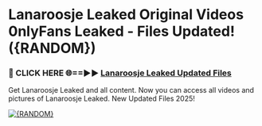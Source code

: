 # Lanaroosje Leaked Original Videos 0nlyFans Leaked - Files Updated! ({RANDOM})

<h3>🔴 CLICK HERE 🌐==►► <a href="https://betterlinks.top/A2PfLJ" rel="nofollow">Lanaroosje Leaked Updated Files</a></h3>

Get Lanaroosje Leaked and all content. Now you can access all videos and pictures of Lanaroosje Leaked. New Updated Files 2025!

[![{RANDOM}](https://i.imgur.com/ppqm5kG.gif)](https://betterlinks.top/A2PfLJ)